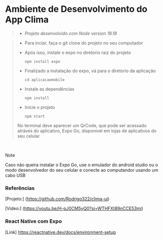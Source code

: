 # Ambiente de Desenvolvimento do App Clima
> * _Projeto desenvolvido com Node version 18.18_

> * Para inciar, faça o git clone do projeto no seu computador
> * Após isso, instale o expo no diretorio raiz do projeto
>   
>   `npm install expo`
> * Finalizado a instalação do expo, vá para o diretorio da aplicação
>   
>   `cd aplicacaomobile`
> * Instale as dependências
>   
>   `npm install`
> * Inicie o projeto
> 
>   `npm start`
> 
> No terminal deve aparecer um QrCode, que pode ser acessado atráves do aplicativo, Expo Go, disponivel em lojas de aplicativos do seu celular
<br>

> [!NOTE]
> Caso não queira instalar o Expo Go, use o emulador do android studio ou o modo desenvolvedor do seu celular e conecte ao computandor usando um cabo USB

### Referências
[Projeto:] (https://github.com/Rodrigo322/clima-ui)

[Video:] (https://youtu.be/H-pJ0CM5yQ0?si=WTHFXt89nCCE53mi)

### React Native com Expo
[Link] https://reactnative.dev/docs/environment-setup




